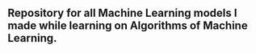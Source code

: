 ## Repository for all Machine Learning models I made while learning on Algorithms of Machine Learning.
